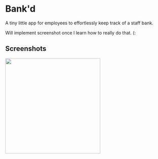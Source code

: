 # Bank'd
A tiny little app for employees to effortlessly keep track of a staff bank.

Will implement screenshot once I learn how to really do that. (:

## Screenshots

<img src="/../screenshots/screens/screen1.png?raw=true" width="300" />
